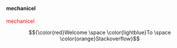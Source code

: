 #### mechanicel

<div style="color:red;">mechanicel</div>

$${\color{red}Welcome \space \color{lightblue}To \space \color{orange}Stackoverflow}$$

